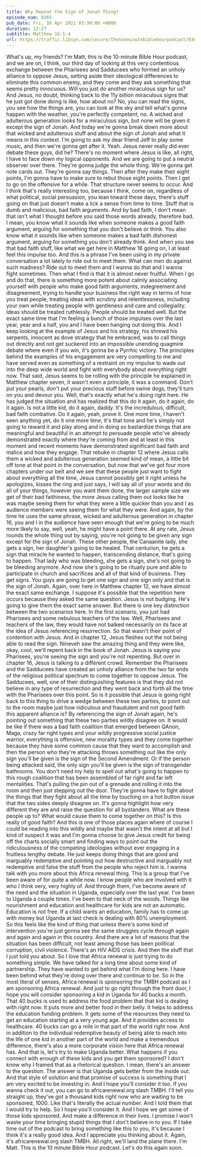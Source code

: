 ```yaml
---
title: Why Repeat the Sign of Jonah Thing?
episode_num: 0365
pub_date: Fri, 16 Apr 2021 03:30:00 +0000
duration: 12:27
subtitle: Matthew 16:1-4
url: https://traffic.libsyn.com/secure/thetenminutebiblehourpodcast/0365_-_Why_Repeat_the_Sign_of_Jonah_Thing.mp3
---
```


 What's up, my friends? I'm Matt, this is the 10-minute Bible Hour podcast, and we are on, I think, our third day of looking at this very contentious exchange between the Pharisees and Sadducees who formed an unholy alliance to oppose Jesus, setting aside their ideological differences to eliminate this common enemy, and they come and they ask something that seems pretty innocuous. Will you just do another miraculous sign for us? And Jesus, no doubt, thinking back to the 11y billion miraculous signs that he just got done doing is like, how about no? No, you can read the signs, you see how the things are, you can look at the sky and tell what's gonna happen with the weather, you're perfectly competent, no. A wicked and adulterous generation looks for a miraculous sign, but none will be given it except the sign of Jonah. And today we're gonna break down more about that wicked and adulterous stuff and about the sign of Jonah and what it means in this context. I'm going to ask my dear friend Jeff to play some music, and then we're gonna get after it. Yeah. Jesus never really did ever debate these guys, did he? There's no moment where Jesus is like, all right, I have to face down my logical opponents. And we are going to put a neutral observer over there. They're gonna judge the whole thing. We're gonna get note cards out. They're gonna say things. Then after they make their eight points, I'm gonna have to make sure to rebut those eight points. Then I get to go on the offensive for a while. That structure never seems to occur. And I think that's really interesting too, because I think, come on, regardless of what political, social persuasion, you lean toward these days, there's stuff going on that just doesn't make a lick a sense from time to time. Stuff that is dumb and malicious, bad faith arguments. And by bad faith, I don't mean that isn't what I thought before you said those words already, therefore bad. I mean, you know what it sounds like when someone makes a good faith argument, arguing for something that you don't believe or think. You also know what it sounds like when someone makes a bad faith dishonest argument, arguing for something you don't already think. And when you see that bad faith stuff, like what we get here in Matthew 16 going on, I at least feel this impulse too. And this is a phrase I've been using in my private conversation a lot lately to ride out to meet them. What can men do against such madness? Ride out to meet them and I wanna do that and I wanna fight sometimes. Then what I find is that it is almost never fruitful. When I go and do that, there is something more potent about calmly associating yourself with people who make good faith arguments, indegreement and disagreement, trying to handle your business the right way in terms of how you treat people, treating ideas with scrutiny and relentlessness, including your own while treating people with gentleness and care and collegiality. Ideas should be treated ruthlessly. People should be treated well. But the exact same time that I'm feeling a bunch of those impulses over the last year, year and a half, you and I have been hanging out doing this. And I keep looking at the example of Jesus and his strategy, his shrewd his serpents, innocent as dove strategy that he embraced, was to call things out directly and not get suckered into an impossible unending quagmire debate where even if you win, it's gonna be a Pyrrhic victory. The principles behind the examples of his engagement are very compelling to me and have served even as something of a restraint on my impulse to wade out into the deep wide world and fight with everybody about everything right now. That said, Jesus seems to be rolling with the principle he explained in Matthew chapter seven, it wasn't even a principle, it was a command. Don't put your pearls, don't put your precious stuff before swine dogs, they'll turn on you and devour you. Well, that's exactly what he's doing right here. He has judged the situation and has realized that this do it again, do it again, do it again. Is not a little kid, do it again, daddy. It's the incredulous, difficult, bad faith combative. Do it again, yeah, prove it. One more time, I haven't seen anything yet, do it one more time, it's that tone and he's simply not going to reward it and play along and in doing so bastardize things that are meaningful and beautiful in an attempt to persuade people who've already demonstrated exactly where they're coming from and at least in this moment and recent moments have demonstrated significant bad faith and malice and how they engage. That rebuke in chapter 12 where Jesus calls them a wicked and adulterous generation seemed kind of mean, a little bit off tone at that point in the conversation, but now that we've got four more chapters under our belt and we see that these people just want to fight about everything all the time, Jesus cannot possibly get it right unless he apologizes, kisses the ring and just says, I will say all of your words and do all of your things, however you want them done, the larger sample size we get of their bad faithiness, the more Jesus calling them out looks like he was maybe seeing them for what they were a little quicker than you and I as audience members were seeing them for what they were. And again, by the time he uses the same phrase, wicked and adulterous generation in chapter 16, you and I in the audience have seen enough that we're going to be much more likely to say, well, yeah, he might have a point there. At any rate, Jesus rounds the whole thing out by saying, you're not going to be given any sign except for the sign of Jonah. These other people, the Canaanite lady, she gets a sign, her daughter's going to be healed. That centurion, he gets a sign that miracle he wanted to happen, transcending distance, that's going to happen. That lady who was bleeding, she gets a sign, she's not going to be bleeding anymore. And now she's going to be ritually pure and able to participate in church and sacrifices and all of that kind of business. They get signs. You guys are going to get one sign and one sign only and that is the sign of Jonah. Again, over here in Matthew chapter 12, we have almost the exact same exchange. I suppose it's possible that the repetition here occurs because they asked the same question. Jesus is not budging. He's going to give them the exact same answer. But there is one key distinction between the two scenarios here. In the first scenario, you just had Pharisees and some nebulous teachers of the law. Well, Pharisees and teachers of the law, they would have not balked necessarily on its face at the idea of Jesus referencing resurrection. So that wasn't their point of contention with Jesus. And in chapter 12, Jesus fleshes out the not being able to read the sign. Nineveh saw the amazing thing and they were like, okay, cool, we'll repent back in the book of Jonah. Jesus is saying you Pharisees, you're seeing the sign and you're not repenting. But over in chapter 16, Jesus is talking to a different crowd. Remember the Pharisees and the Sadducees have created an unholy alliance from the two far ends of the religious political spectrum to come together to oppose Jesus. The Sadducees, well, one of their distinguishing features is that they did not believe in any type of resurrection and they went back and forth all the time with the Pharisees over this point. So is it possible that Jesus is going right back to this thing to drive a wedge between these two parties, to point out to the room maybe just how ridiculous and fraudulent and not good faith this apparent alliance is? By referencing the sign of Jonah again, he's pointing out something that these two parties wildly disagree on. It would be like if there was a bad faith coalition that emerged between QAnon, Maga, crazy far right types and your wildly progressive social justice warrior, everything is offensive, new morality types and they come together because they have some common cause that they want to accomplish and then the person who they're attacking throws something out like the only sign you'll be given is the sign of the Second Amendment. Or if the person being attacked said, the only sign you'll be given is the sign of transgender bathrooms. You don't need my help to spell out what's going to happen to this rough coalition that has been assembled of far right and far left mentalities. That's pulling the pin out of a grenade and rolling it into the room and then just stepping out the door. They're gonna have to fight about the things that they fight about all the time by touching on a hot button issue that the two sides deeply disagree on. It's gonna highlight how very different they are and raise the question for all bystanders. What are these people up to? What would cause them to come together on this? Is this really of good faith? And this is one of those places again where of course I could be reading into this wildly and maybe that wasn't the intent at all but I kind of suspect it was and I'm gonna choose to give Jesus credit for being off the charts socially smart and finding ways to point out the ridiculousness of the competing ideologies without ever engaging in a fruitless lengthy debate. He just keeps doing things that are good and inarguably redemptive and pointing out how destructive and inarguably not redemptive and false the stuff from the people who reject him is. I wanna talk with you more about this Africa renewal thing. This is a group that I've been aware of for quite a while now. I know people who are involved with it who I think very, very highly of. And through them, I've become aware of the need and the situation in Uganda, especially over the last year. I've been to Uganda a couple times. I've been to that neck of the woods. Things like nourishment and education and healthcare for kids are not an automatic. Education is not free. If a child wants an education, family has to come up with money but Uganda at last check is dealing with 80% unemployment. So this feels like the kind of thing that unless there's some kind of intervention you're just gonna see the same struggles cycle through again and again and again in this country. And there are a lot of reasons that the situation has been difficult, not least among those has been political corruption, civil violence. There's an HIV AIDS crisis. And then the stuff that I just told you about. So I love that Africa renewal is just trying to do something simple. We have talked for a long time about some kind of partnership. They have wanted to get behind what I'm doing here. I have been behind what they're doing over there and continue to be. So in the most literal of senses, Africa renewal is sponsoring the TMBH podcast as I am sponsoring Africa renewal. And just to go right through the front door, I hope you will consider sponsoring a kid in Uganda for 40 bucks a month. That 40 bucks is used to address the food problem that that kid is dealing with right now. It puts more and better food in their belly. It helps to address the education funding problem. It gets some of the resources they need to get an education starting at a very young age. And it provides access to healthcare. 40 bucks can go a mile in that part of the world right now. And in addition to the individual redemptive beauty of being able to reach into the life of one kid in another part of the world and make a tremendous difference, there's also a more corporate vision here that Africa renewal has. And that is, let's try to make Uganda better. What happens if you connect with enough of these kids and you get them sponsored? I don't know why I framed that as a rhetorical question. I mean, there's an answer to the question. The answer is that Uganda gets better from the inside out. And that style of solution and that promise of success is something that I am very excited to be investing in. And I hope you'll consider it too. If you wanna check it out, you can go to africarenewal.org slash TMBH. I'll tell you straight up, they've got a thousand kids right now who are waiting to be sponsored, 1000. Like that's literally the actual number. And I told them that I would try to help. So I hope you'll consider it. And I hope we get some of those kids sponsored. And make a difference in their lives. I promise I won't waste your time bringing stupid things that I don't believe in to you. If I take time out of the podcast to bring something like this to you, it's because I think it's a really good idea. And I appreciate you thinking about it. Again, it's africarenewal.org slash TMBH. All right, we'll land the plane there. I'm Matt. This is the 10 minute Bible Hour podcast. Let's do this again soon.